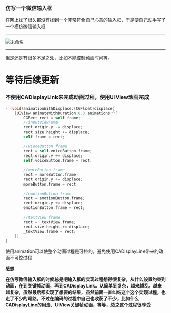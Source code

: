 ### 仿写一个微信输入框

在网上找了很久都没有找到一个非常符合自己心意的输入框，于是便自己动手写了一个模仿微信输入框

***

  ![未命名](未命名.gif)

***

但是还是有很多不足之处，比如不能控制动画时间等。

# 等待后续更新

### 不使用CADisplayLink来完成动画过程，使用UIView动画完成

```objective-c
- (void)animationWithDisplace:(CGFloat)displace{
    [UIView animateWithDuration:0.3 animations:^{
        CGRect rect = self.frame;
        //inputViewFame
        rect.origin.y -= displace;
        rect.size.height += displace;
        self.frame = rect;
        
        //vioceButton frame
        rect = self.voiceButton.frame;
        rect.origin.y += displace;
        self.voiceButton.frame = rect;
        
        //moreButton frame
        rect = moreButton.frame;
        rect.origin.y += displace;
        moreButton.frame = rect;
        
        //emotionButton frame
        rect = emotionButton.frame;
        rect.origin.y += displace;
        emotionButton.frame = rect;
        
        //textView frame
        rect = _textView.frame;
        rect.size.height += displace;
        _textView.frame = rect;
    }];
}
```

使用animation可以使整个动画过程是可控的，避免使用CADisplayLine带来的动画不可控过程

**感想**

**在仿写微信输入框的时候总是吧输入框的实现过程想得很复杂，从什么设置约束到动画，在到关键帧动画，再到CADisplayLink。从简单到复杂，越来越乱，越来越复杂，虽然最后都实现了想要的结果，虽然前面一直纠结这个这个实现过程，也走了不少的弯路，不过在编码的过程中自己也收获了不少，比如什么CADisplayLine的用法、UIView关键帧动画，等等，总之这个过程很享受**

